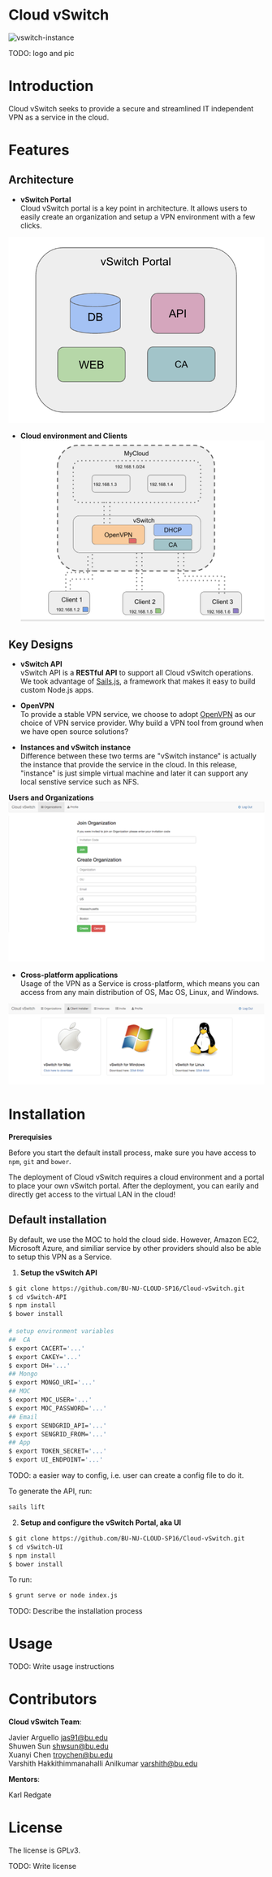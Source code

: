 # Cloud vSwitch

![vswitch-instance](doc/img/vswitch-instance.png)

TODO: logo and pic

# Introduction

Cloud vSwitch seeks to provide a secure and streamlined IT independent VPN as a service in the cloud.

# Features

## Architecture

- **vSwitch Portal**   
Cloud vSwitch portal is a key point in architecture. It allows users to easily create an organization and setup a VPN environment with a few clicks.

![vswitch-portal](doc/img/vswitch-portal.png)

- **Cloud environment and Clients**   
![cv-arch](doc/img/cv-arch.png)


## Key Designs

- **vSwitch API**  
vSwitch API is a **RESTful API** to support all Cloud vSwitch operations. We took advantage of [Sails.js](https://github.com/balderdashy/sails), a framework that makes it easy to build custom Node.js apps.

- **OpenVPN**   
To provide a stable VPN service, we choose to adopt [OpenVPN]() as our choice of VPN service provider. Why build a VPN tool from ground when we have open source solutions?

- **Instances and vSwitch instance**   
Difference between these two terms are "vSwitch instance" is actually the instance that provide the service in the cloud. In this release, "instance" is just simple virtual machine and later it can support any local senstive service such as NFS.

**Users and Organizations**   
![organization](doc/img/organization.png)


- **Cross-platform applications**   
Usage of the VPN as a Service is cross-platform, which means you can access from any main distribution of OS, Mac OS, Linux, and Windows.

![different-distro](doc/img/different-distro.png)



# Installation

**Prerequisies**

Before you start the default install process, make sure you have access to ```npm```, ```git``` and ```bower```.

The deployment of Cloud vSwitch requires a cloud environment and a portal to place your own vSwitch portal. After the deployment, you can earily and directly get access to the virtual LAN in the cloud! 



## Default installation

By default, we use the MOC to hold the cloud side. However, Amazon EC2, Microsoft Azure, and similiar service by other providers should also be able to setup this VPN as a Service.

1. **Setup the vSwitch API** 
```sh 
$ git clone https://github.com/BU-NU-CLOUD-SP16/Cloud-vSwitch.git
$ cd vSwitch-API
$ npm install
$ bower install

# setup environment variables
##  CA
$ export CACERT='...'
$ export CAKEY='...'
$ export DH='...'
## Mongo
$ export MONGO_URI='...'
## MOC
$ export MOC_USER='...'
$ export MOC_PASSWORD='...'
## Email
$ export SENDGRID_API='...'
$ export SENGRID_FROM='...'
## App
$ export TOKEN_SECRET='...'
$ export UI_ENDPOINT='...'
```

TODO: a easier way to config, i.e. user can create a config file to do it.   

To generate the API, run:
```sh
sails lift
```

2. **Setup and configure the vSwitch Portal, aka UI**
```sh 
$ git clone https://github.com/BU-NU-CLOUD-SP16/Cloud-vSwitch.git
$ cd vSwitch-UI
$ npm install
$ bower install
```
 
To run:
```sh
$ grunt serve or node index.js
```


TODO: Describe the installation process


# Usage

TODO: Write usage instructions

# Contributors

**Cloud vSwitch Team**:

Javier Arguello jas91@bu.edu   
Shuwen Sun shwsun@bu.edu   
Xuanyi Chen troychen@bu.edu   
Varshith Hakkithimmanahalli Anilkumar varshith@bu.edu   


**Mentors**:

Karl Redgate

# License

The license is GPLv3.

TODO: Write license
